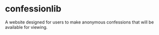 # confessionlib
A website designed for users to make anonymous confessions that will be available for viewing.
